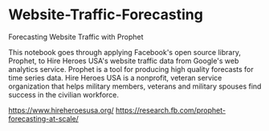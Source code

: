 # Website-Traffic-Forecasting
Forecasting Website Traffic with Prophet

This notebook goes through applying Facebook's open source library, Prophet, to Hire Heroes USA's website traffic data from Google's web analytics service.  Prophet is a tool for producing high quality forecasts for time series data.  Hire Heroes USA is a nonprofit, veteran service organization that helps military members, veterans and military spouses find success in the civilian workforce. 

<https://www.hireheroesusa.org/>
<https://research.fb.com/prophet-forecasting-at-scale/>

